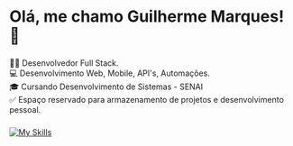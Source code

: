 <h1 align="left"> Olá, me chamo Guilherme Marques! 👋</h1>

###

<p align="left">
  👨‍💻 Desenvolvedor Full Stack.<br>
  💻 Desenvolvimento Web, Mobile, API's, Automações.<br>
  🎓 Cursando Desenvolvimento de Sistemas - SENAI<br>
  ✅ Espaço reservado para armazenamento de projetos e desenvolvimento pessoal.
</p>

###
[![My Skills](https://skillicons.dev/icons?i=java,kotlin,spring,androidstudio,redis,firebase,supabase,docker,html,css,git,github)](https://skillicons.dev)


###


<br clear="both">
